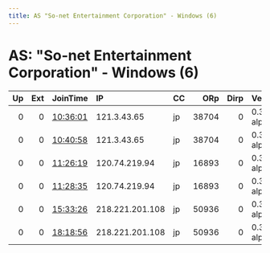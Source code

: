 ```yaml
---
title: AS "So-net Entertainment Corporation" - Windows (6)
---
```


# AS: "So-net Entertainment Corporation" - Windows (6)

|   Up |   Ext | JoinTime                                                                                            | IP              | CC   |   ORp |   Dirp | Version       | Contact   | Nickname   |   eFamMembers |
|-----:|------:|:----------------------------------------------------------------------------------------------------|:----------------|:-----|------:|-------:|:--------------|:----------|:-----------|--------------:|
|    0 |     0 | [10:36:01](https://metrics.torproject.org/rs.html#details/1E112B5BC2A00608FF674BB6A7A0FED974FE991D) | 121.3.43.65     | jp   | 38704 |      0 | 0.3.5.5-alpha | None      | default    |             1 |
|    0 |     0 | [10:40:58](https://metrics.torproject.org/rs.html#details/88DAD45D38B8F8C9F891F6DF27B959BFABAD59BD) | 121.3.43.65     | jp   | 38704 |      0 | 0.3.5.5-alpha | None      | default    |             1 |
|    0 |     0 | [11:26:19](https://metrics.torproject.org/rs.html#details/440198DDE3AB7FF60B91D3C84CBE30FF88E5546D) | 120.74.219.94   | jp   | 16893 |      0 | 0.3.5.5-alpha | None      | default    |             1 |
|    0 |     0 | [11:28:35](https://metrics.torproject.org/rs.html#details/87B39FD380A637CA0149E39EC30F9BC77BE95C77) | 120.74.219.94   | jp   | 16893 |      0 | 0.3.5.5-alpha | None      | default    |             1 |
|    0 |     0 | [15:33:26](https://metrics.torproject.org/rs.html#details/A0465A8A5D6B36186B802091B779E3AD4D6FD35E) | 218.221.201.108 | jp   | 50936 |      0 | 0.3.5.5-alpha | None      | default    |             1 |
|    0 |     0 | [18:18:56](https://metrics.torproject.org/rs.html#details/F2C6BCCFF157D083814D81A872C42FB73D4AF989) | 218.221.201.108 | jp   | 50936 |      0 | 0.3.5.5-alpha | None      | default    |             1 |
